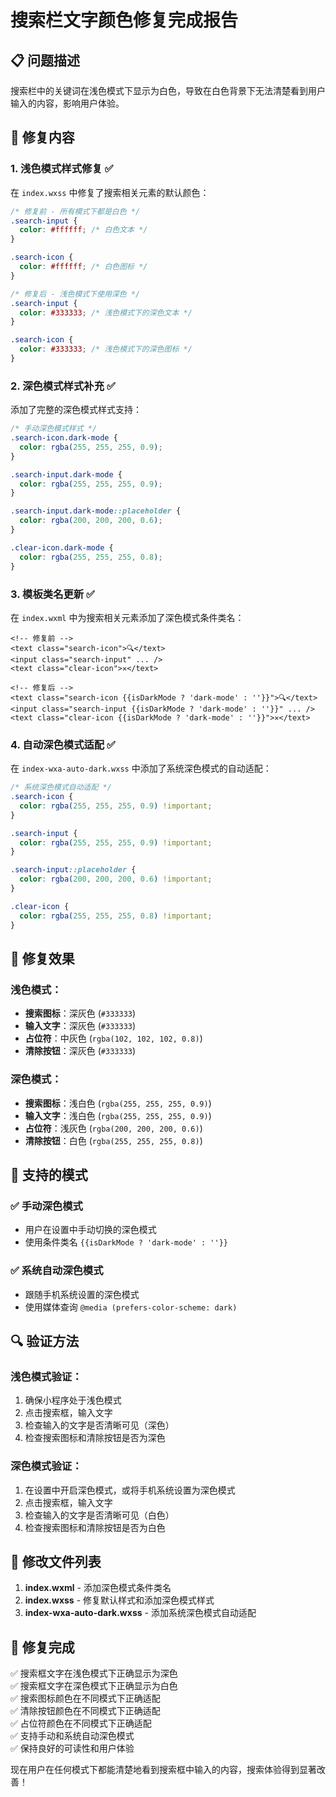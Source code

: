 # 搜索栏文字颜色修复完成报告

## 📋 问题描述
搜索栏中的关键词在浅色模式下显示为白色，导致在白色背景下无法清楚看到用户输入的内容，影响用户体验。

## 🔧 修复内容

### 1. 浅色模式样式修复 ✅

在 `index.wxss` 中修复了搜索相关元素的默认颜色：

```css
/* 修复前 - 所有模式下都是白色 */
.search-input {
  color: #ffffff; /* 白色文本 */
}

.search-icon {
  color: #ffffff; /* 白色图标 */
}

/* 修复后 - 浅色模式下使用深色 */
.search-input {
  color: #333333; /* 浅色模式下的深色文本 */
}

.search-icon {
  color: #333333; /* 浅色模式下的深色图标 */
}
```

### 2. 深色模式样式补充 ✅

添加了完整的深色模式样式支持：

```css
/* 手动深色模式样式 */
.search-icon.dark-mode {
  color: rgba(255, 255, 255, 0.9);
}

.search-input.dark-mode {
  color: rgba(255, 255, 255, 0.9);
}

.search-input.dark-mode::placeholder {
  color: rgba(200, 200, 200, 0.6);
}

.clear-icon.dark-mode {
  color: rgba(255, 255, 255, 0.8);
}
```

### 3. 模板类名更新 ✅

在 `index.wxml` 中为搜索相关元素添加了深色模式条件类名：

```wxml
<!-- 修复前 -->
<text class="search-icon">🔍</text>
<input class="search-input" ... />
<text class="clear-icon">✕</text>

<!-- 修复后 -->
<text class="search-icon {{isDarkMode ? 'dark-mode' : ''}}">🔍</text>
<input class="search-input {{isDarkMode ? 'dark-mode' : ''}}" ... />
<text class="clear-icon {{isDarkMode ? 'dark-mode' : ''}}">✕</text>
```

### 4. 自动深色模式适配 ✅

在 `index-wxa-auto-dark.wxss` 中添加了系统深色模式的自动适配：

```css
/* 系统深色模式自动适配 */
.search-icon {
  color: rgba(255, 255, 255, 0.9) !important;
}

.search-input {
  color: rgba(255, 255, 255, 0.9) !important;
}

.search-input::placeholder {
  color: rgba(200, 200, 200, 0.6) !important;
}

.clear-icon {
  color: rgba(255, 255, 255, 0.8) !important;
}
```

## 🎨 修复效果

### 浅色模式：
- **搜索图标**：深灰色 (`#333333`)
- **输入文字**：深灰色 (`#333333`)
- **占位符**：中灰色 (`rgba(102, 102, 102, 0.8)`)
- **清除按钮**：深灰色 (`#333333`)

### 深色模式：
- **搜索图标**：浅白色 (`rgba(255, 255, 255, 0.9)`)
- **输入文字**：浅白色 (`rgba(255, 255, 255, 0.9)`)
- **占位符**：浅灰色 (`rgba(200, 200, 200, 0.6)`)
- **清除按钮**：白色 (`rgba(255, 255, 255, 0.8)`)

## 📱 支持的模式

### ✅ 手动深色模式
- 用户在设置中手动切换的深色模式
- 使用条件类名 `{{isDarkMode ? 'dark-mode' : ''}}`

### ✅ 系统自动深色模式  
- 跟随手机系统设置的深色模式
- 使用媒体查询 `@media (prefers-color-scheme: dark)`

## 🔍 验证方法

### 浅色模式验证：
1. 确保小程序处于浅色模式
2. 点击搜索框，输入文字
3. 检查输入的文字是否清晰可见（深色）
4. 检查搜索图标和清除按钮是否为深色

### 深色模式验证：
1. 在设置中开启深色模式，或将手机系统设置为深色模式
2. 点击搜索框，输入文字  
3. 检查输入的文字是否清晰可见（白色）
4. 检查搜索图标和清除按钮是否为白色

## 📂 修改文件列表

1. **index.wxml** - 添加深色模式条件类名
2. **index.wxss** - 修复默认样式和添加深色模式样式  
3. **index-wxa-auto-dark.wxss** - 添加系统深色模式自动适配

## 🎯 修复完成

✅ 搜索框文字在浅色模式下正确显示为深色  
✅ 搜索框文字在深色模式下正确显示为白色  
✅ 搜索图标颜色在不同模式下正确适配  
✅ 清除按钮颜色在不同模式下正确适配  
✅ 占位符颜色在不同模式下正确适配  
✅ 支持手动和系统自动深色模式  
✅ 保持良好的可读性和用户体验

现在用户在任何模式下都能清楚地看到搜索框中输入的内容，搜索体验得到显著改善！
